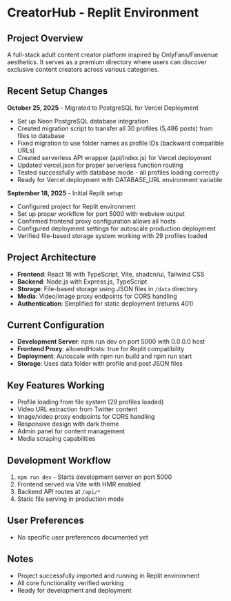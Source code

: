 # CreatorHub - Replit Environment

## Project Overview
A full-stack adult content creator platform inspired by OnlyFans/Fanvenue aesthetics. It serves as a premium directory where users can discover exclusive content creators across various categories.

## Recent Setup Changes
**October 25, 2025** - Migrated to PostgreSQL for Vercel Deployment
- Set up Neon PostgreSQL database integration
- Created migration script to transfer all 30 profiles (5,486 posts) from files to database
- Fixed migration to use folder names as profile IDs (backward compatible URLs)
- Created serverless API wrapper (api/index.js) for Vercel deployment
- Updated vercel.json for proper serverless function routing
- Tested successfully with database mode - all profiles loading correctly
- Ready for Vercel deployment with DATABASE_URL environment variable

**September 18, 2025** - Initial Replit setup
- Configured project for Replit environment
- Set up proper workflow for port 5000 with webview output
- Confirmed frontend proxy configuration allows all hosts
- Configured deployment settings for autoscale production deployment
- Verified file-based storage system working with 29 profiles loaded

## Project Architecture
- **Frontend**: React 18 with TypeScript, Vite, shadcn/ui, Tailwind CSS
- **Backend**: Node.js with Express.js, TypeScript
- **Storage**: File-based storage using JSON files in `/data` directory
- **Media**: Video/image proxy endpoints for CORS handling
- **Authentication**: Simplified for static deployment (returns 401)

## Current Configuration
- **Development Server**: npm run dev on port 5000 with 0.0.0.0 host
- **Frontend Proxy**: allowedHosts: true for Replit compatibility
- **Deployment**: Autoscale with npm run build and npm run start
- **Storage**: Uses data folder with profile and post JSON files

## Key Features Working
- Profile loading from file system (29 profiles loaded)
- Video URL extraction from Twitter content
- Image/video proxy endpoints for CORS handling
- Responsive design with dark theme
- Admin panel for content management
- Media scraping capabilities

## Development Workflow
1. `npm run dev` - Starts development server on port 5000
2. Frontend served via Vite with HMR enabled
3. Backend API routes at `/api/*`
4. Static file serving in production mode

## User Preferences
- No specific user preferences documented yet

## Notes
- Project successfully imported and running in Replit environment
- All core functionality verified working
- Ready for development and deployment
